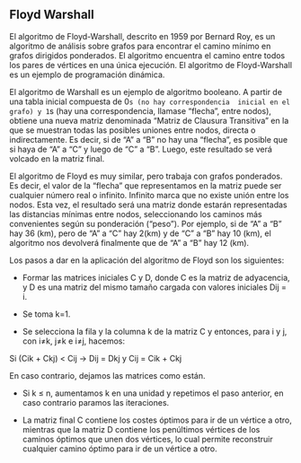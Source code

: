 ## Floyd Warshall
El algoritmo de Floyd-Warshall, descrito en 1959 por Bernard Roy, 
es un algoritmo de análisis sobre grafos para encontrar el camino 
mínimo en grafos dirigidos ponderados. El algoritmo encuentra el 
camino entre todos los pares de vértices en una única ejecución. 
El algoritmo de Floyd-Warshall es un ejemplo de programación dinámica.

El algoritmo de Warshall es un ejemplo de algoritmo booleano. 
A partir de una tabla inicial compuesta de 0`s (no hay correspondencia 
inicial en el grafo) y 1`s (hay una correspondencia, llamase “flecha”, 
entre nodos), obtiene una nueva matriz denominada “Matriz de Clausura 
Transitiva” en la que se muestran todas las posibles uniones entre nodos, 
directa o indirectamente. Es decir, si de “A” a “B” no hay una “flecha”, 
es posible que si haya de “A” a “C” y luego de “C” a “B”. Luego, este 
resultado se verá volcado en la matriz final.

El algoritmo de Floyd es muy similar, pero trabaja con grafos ponderados. 
Es decir, el valor de la “flecha” que representamos en la matriz puede ser 
cualquier número real o infinito. Infinito marca que no existe unión entre 
los nodos. Esta vez, el resultado será una matriz donde estarán representadas 
las distancias mínimas entre nodos, seleccionando los caminos más convenientes 
según su ponderación (“peso”). Por ejemplo, si de “A” a “B” hay 36 (km), pero 
de “A” a “C” hay 2(km) y de “C” a “B” hay 10 (km), el algoritmo nos devolverá 
finalmente que de “A” a “B” hay 12 (km).

Los pasos a dar en la aplicación del algoritmo de Floyd son los siguientes:

* Formar las matrices iniciales C y D, donde C es la matriz de adyacencia, y D 
es una matriz del mismo tamaño cargada con valores iniciales Dij = i.

* Se toma k=1.

* Se selecciona la fila y la columna k de la matriz C y entonces, para i y j, 
con i≠k, j≠k e i≠j, hacemos:

Si (Cik + Ckj) < Cij → Dij = Dkj y Cij = Cik + Ckj

En caso contrario, dejamos las matrices como están.

* Si k ≤ n, aumentamos k en una unidad y repetimos el paso anterior, en caso contrario paramos las iteraciones.

* La matriz final C contiene los costes óptimos para ir de un vértice a otro, mientras 
que la matriz D contiene los penúltimos vértices de los caminos óptimos que unen dos vértices, 
lo cual permite reconstruir cualquier camino óptimo para ir de un vértice a otro.



